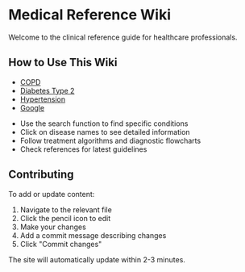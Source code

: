 # Medical Reference Wiki

Welcome to the clinical reference guide for healthcare professionals.

## How to Use This Wiki

 - [COPD](/copd.md)
 - [Diabetes Type 2](/diabetes-type-2.md)
 - [Hypertension](/hypertension.md)
 - [Google](https://www.google.com)


* Use the search function to find specific conditions
* Click on disease names to see detailed information
* Follow treatment algorithms and diagnostic flowcharts
* Check references for latest guidelines

## Contributing

To add or update content:

1. Navigate to the relevant file
2. Click the pencil icon to edit
3. Make your changes
4. Add a commit message describing changes
5. Click "Commit changes"

The site will automatically update within 2-3 minutes.
